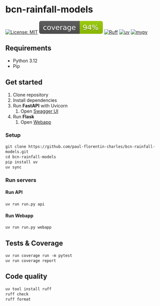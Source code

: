 # bcn-rainfall-models

[![License: MIT](https://img.shields.io/badge/License-MIT-yellow.svg)](https://opensource.org/licenses/MIT)
[![coverage badge](coverage.svg)](https://github.com/nedbat/coveragepy)
[![Ruff](https://img.shields.io/endpoint?url=https://raw.githubusercontent.com/astral-sh/ruff/main/assets/badge/v2.json)](https://github.com/astral-sh/ruff)
[![uv](https://img.shields.io/endpoint?url=https://raw.githubusercontent.com/astral-sh/uv/main/assets/badge/v0.json)](https://github.com/astral-sh/uv)
[![mypy](https://www.mypy-lang.org/static/mypy_badge.svg)](https://mypy-lang.org/)

## Requirements

- Python 3.12
- Pip

## Get started

1. Clone repository
2. Install dependencies
3. Run **FastAPI** with Uvicorn
   1. Open [Swagger UI](http://127.0.0.1:8000/docs)
4. Run **Flask**
   1. Open [Webapp](http://127.0.0.1:5000)

### Setup

```commandline
git clone https://github.com/paul-florentin-charles/bcn-rainfall-models.git
cd bcn-rainfall-models
pip install uv
uv sync
```

### Run servers

#### Run **API**

`uv run run.py api`

#### Run **Webapp**

`uv run run.py webapp`

## Tests & Coverage

```commandline
uv run coverage run -m pytest
uv run coverage report
```

## Code quality

```commandline
uv tool install ruff
ruff check
ruff format
```